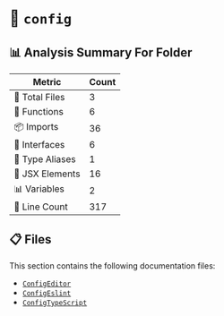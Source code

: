 # 📁 `config`

## 📊 Analysis Summary For Folder

| Metric | Count |
|--------|-------|
| 📁 Total Files | 3 |
| 🔧 Functions | 6 |
| 📦 Imports | 36 |
| 📐 Interfaces | 6 |
| 📑 Type Aliases | 1 |
| 💠 JSX Elements | 16 |
| 📊 Variables | 2 |
| 🔢 Line Count | 317 |


## 📋 Files

This section contains the following documentation files:

- [`ConfigEditor`](./ConfigEditor.md)
- [`ConfigEslint`](./ConfigEslint.md)
- [`ConfigTypeScript`](./ConfigTypeScript.md)